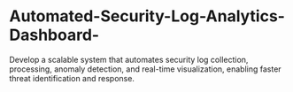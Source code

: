 # Automated-Security-Log-Analytics-Dashboard-
Develop a scalable system that automates security log collection, processing, anomaly detection, and real-time visualization, enabling faster threat identification and response.
